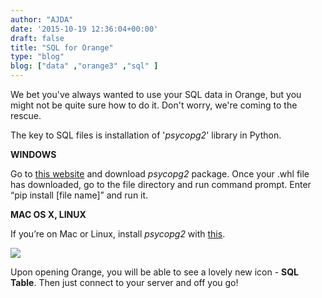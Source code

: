 ```yaml
---
author: "AJDA"
date: '2015-10-19 12:36:04+00:00'
draft: false
title: "SQL for Orange"
type: "blog"
blog: ["data" ,"orange3" ,"sql" ]
---
```


We bet you've always wanted to use your SQL data in Orange, but you might not be quite sure how to do it. Don't worry, we're coming to the rescue.

The key to SQL files is installation of '_psycopg2_' library in Python.



**WINDOWS**

Go to [this website](http://www.lfd.uci.edu/~gohlke/pythonlibs/#psycopg) and download _psycopg2_ package. Once your .whl file has downloaded, go to the file directory and run command prompt. Enter “pip install [file name]” and run it.



**MAC OS X, LINUX**

If you’re on Mac or Linux, install _psycopg2_ with [this](http://initd.org/psycopg/docs/install.html).



![](/images/2015/10/SQLTable.jpg)

Upon opening Orange, you will be able to see a lovely new icon - **SQL Table**. Then just connect to your server and off you go!


